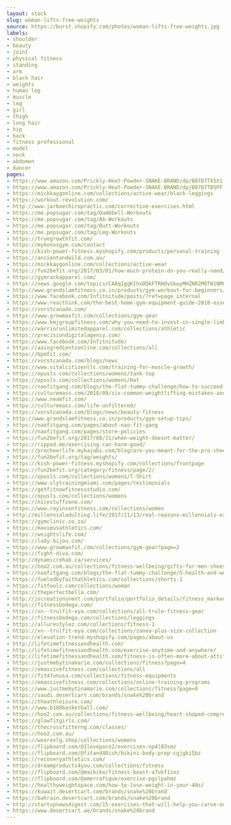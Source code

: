 ```yaml
---
layout: stock
slug: woman-lifts-free-weights
source: https://burst.shopify.com/photos/woman-lifts-free-weights.jpg
labels:
- shoulder
- beauty
- joint
- physical fitness
- standing
- arm
- black hair
- weights
- human leg
- muscle
- leg
- girl
- thigh
- long hair
- hip
- back
- fitness professional
- model
- neck
- abdomen
- dancer
pages:
- https://www.amazon.com/Prickly-Heat-Powder-SNAKE-BRAND/dp/B07D7TX5X1
- https://www.amazon.com/Prickly-Heat-Powder-SNAKE-BRAND/dp/B07D7TB5PF
- https://mickkaygonline.com/collections/active-wear/black-leggings
- https://workout-revolution.com/
- http://www.jarboechiropractic.com/corrective-exercises.html
- https://me.popsugar.com/tag/Dumbbell-Workouts
- https://me.popsugar.com/tag/Ab-Workouts
- https://me.popsugar.com/tag/Butt-Workouts
- https://me.popsugar.com/tag/Leg-Workouts
- https://truegrowthfit.com/
- https://mykonosgym.com/contact
- https://kish-power-fitness.myshopify.com/products/personal-training
- https://ancientandwild.com.au/
- https://mickkaygonline.com/collections/active-wear
- https://fun2befit.org/2017/03/01/how-much-protein-do-you-really-need/
- https://gymrackapparel.com/
- https://news.google.com/topics/CAAqIggKIhxDQkFTRHdvSkwyMHZNR2M0TW1NM0VnSmxiaWdBUAE
- http://www.grandslamfitness.co.in/products/gym-workout-for-beginners/
- https://www.facebook.com/Infitnitude/posts/?ref=page_internal
- https://www.reacthink.com/the-best-home-gym-equipment-guide-2018-essentials-for-the-workout-at-home-beginner/
- https://vorstcanada.com/
- https://www.growmaxfit.com/collections/gym-gear
- https://www.kmjgroupfitness.com/why-you-need-to-invest-in-single-limb-training/
- https://warriorunlimitedapparel.com/collections/athletic
- https://precisiondigitalagency.com/
- https://www.facebook.com/Infitnitude/
- https://aaingredientsonline.com/collections/all
- https://bpmfit.com/
- https://vorstcanada.com/blogs/news
- https://www.vitalcitizenllc.com/training-for-muscle-growth/
- https://opusls.com/collections/womens/tank-top
- https://opusls.com/collections/womens/Hat
- https://naofitgang.com/blogs/the-flat-tummy-challenge/how-to-succeed-in-life
- https://culturemass.com/2018/09/six-common-weightlifting-mistakes-and-how-to-fix-them/
- https://www.neamfit.com/
- https://culturemass.com/life-unfiltered/
- https://vorstcanada.com/blogs/news/beauty-fitness
- http://www.grandslamfitness.co.in/products/gym-setup-tips/
- https://naofitgang.com/pages/about-nao-fit-gang
- https://naofitgang.com/pages/store-policies
- https://fun2befit.org/2017/08/31/when-weight-doesnt-matter/
- https://ripped.me/exercising-can-harm-good/
- https://procheerlife.mykajabi.com/blog/are-you-meant-for-the-pro-cheer-life-8-questions-to-ask-yourself
- https://fun2befit.org/tag/weights/
- https://kish-power-fitness.myshopify.com/collections/frontpage
- https://fun2befit.org/category/fitness/page/2/
- https://opusls.com/collections/womens/T-Shirt
- https://www.slytrainingmiami.com/pages/testimonials
- https://getfitnowfitnessstudio.com/
- https://opusls.com/collections/womens
- https://nicestuffzone.com/
- https://www.rayinsonfitness.com/collections/women
- http://millennialadulting.life/2017/11/13/real-reasons-millennials-exercise/
- https://gymclinic.co.za/
- https://maximusathletics.com/
- https://weightslife.com/
- https://lady-bijou.com/
- https://www.growmaxfit.com/collections/gym-gear?page=2
- https://fight-diva.com/
- http://dynamicrehab.ca/services/
- https://hoo2.com.au/collections/fitness-wellbeing/gifts-for-men-shoes-for-men-sleeping-bag-mens-suits-jackets-for-men-mens-boots-puffer-jacket-travel-bag-waterproof-sandal-jackets-for-women-raincoat-man-bag-kids-suitcase-mens-sandals-camping-tents-waterproof-sandal-shoes-down-jacket-womens-sandals-travel
- https://naofitgang.com/blogs/the-flat-tummy-challenge/5-health-and-wealth-tips
- https://fueledbyfaithathletics.com/collections/shorts-1
- https://fitfoolz.com/collections/woman
- https://theperfectbella.com/
- http://jscreationsnent.com/portfolio/portfolio_details/fitness_marked
- https://fitnessbodega.com/
- https://xn--trulfit-eya.com/collections/all-trule-fitness-gear
- https://fitnessbodega.com/collections/leggings
- https://allurestylez.com/collections/fitness-1
- https://xn--trulfit-eya.com/collections/zanea-plus-size-collection
- https://elevation-trend.myshopify.com/pages/about-us
- http://lifetimefitnessandhealth.com/
- http://lifetimefitnessandhealth.com/exercise-anytime-and-anywhere/
- http://lifetimefitnessandhealth.com/fitness-is-often-more-about-attitude-than-anything-else/
- https://justmebytinamarie.com/collections/fitness?page=4
- https://emassivefitness.com/collections/all
- https://fit4funusa.com/collections/fitness-equipments
- https://emassivefitness.com/collections/online-training-programs
- https://www.justmebytinamarie.com/collections/fitness?page=8
- https://saudi.desertcart.com/brands/snake%20brand
- https://theathleisure.com/
- https://www.b180basketball.com/
- https://hoo2.com.au/collections/fitness-wellbeing/heart-shaped-compression-tight
- https://glowfitgirls.com/
- https://thecrossfitterng.com/classes/
- https://hoo2.com.au/
- https://wearevlg.shop/collections/womens
- https://flipboard.com/@1lovepoco2/exercises-np4l83smz
- https://flipboard.com/@fitand40ish/bikini-body-prep-cgjgki5bz
- https://recoveryathletics.com/
- https://dreamproducts4you.com/collections/fitness
- https://flipboard.com/@maikiko/fitness-beast-a7ukf1ioz
- https://flipboard.com/@amerrafique/exercise-pgslpahmz
- https://healthyweightspace.com/how-to-lose-weight-in-your-40s/
- https://kuwait.desertcart.com/brands/snake%20brand
- https://bahrain.desertcart.com/brands/snake%20brand
- http://startupnewsdigest.com/15-exercises-that-will-help-you-carve-out-sexy-curves/
- https://www.desertcart.ae/brands/snake%20brand
---
```

